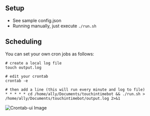 ## Setup

- See sample config.json
- Running manually, just execute `./run.sh`

## Scheduling

You can set your own cron jobs as follows:

```
# create a local log file
touch output.log

# edit your crontab
crontab -e

# then add a line (this will run every minute and log to file)
* * * * * cd /home/ally/Documents/touchintimebot && ./run.sh > /home/ally/Documents/touchintimebot/output.log 2>&1
```

![Crontab-ui Image](./crontab-ui.png)
